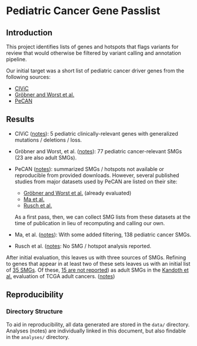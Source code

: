 # Pediatric Cancer Gene Passlist

## Introduction

This project identifies lists of genes and hotspots that flags variants for review
that would otherwise be filtered by variant calling and annotation pipeline.

Our initial target was a short list of pediatric cancer driver genes from the following sources:
-  [CIViC](https://civicdb.org/home)
-  [Gröbner and Worst et al.](https://doi.org/10.1038/nature25480)
-  [PeCAN](https://pecan.stjude.cloud/)
  
## Results
- CIViC ([notes](analyses/CIViC/notes.md)): 5 pediatric clinically-relevant genes with 
  generalized mutations / deletions / loss.
- Gröbner and Worst, et al. ([notes](analyses/Grobner_and_Worst_2018/notes.md)): 
  77 pediatric cancer-relevant SMGs (23 are also adult SMGs).
- PeCAN ([notes](analyses/PeCAN/notes.md)): summarized SMGs / hotspots not available or reproducible 
  from provided downloads. However, several published studies from major datasets used by PeCAN are listed on 
  their site:
  - [Gröbner and Worst et al.](https://doi.org/10.1038/nature25480) (already evaluated)
  - [Ma et al.](https://doi.org/10.1038/nature25795)
  - [Rusch et al.](https://doi.org/10.1038/s41467-018-06485-7)
  
  As a first pass, then, we can collect SMG lists from these datasets at the time of publication in lieu of 
  recomputing and calling our own.
- Ma, et al. ([notes](analyses/Ma_2018/notes.md)): With some added filtering, 138 pediatric cancer SMGs.
- Rusch et al. ([notes](analyses/Rusch_2018/notes.md): No SMG / hotspot analysis reported.

After initial evaluation, this leaves us with three sources of SMGs. Refining to genes that appear
in at least two of these sets leaves us with an initial list of [35 SMGs](data/overlapping_genes.srt.txt). 
Of these, [15 are not reported](data/overlapping_minus_adult.srt.txt)) as adult SMGs in the 
[Kandoth et al.](https://doi.org/10.1038/nature12634) evaluation of TCGA adult cancers.
([notes](analyses/combining_results.md))

## Reproducibility

### Directory Structure
To aid in reproducibility, all data generated are stored in 
the `data/` directory. Analyses (notes) are individually
linked in this document, but also findable in the `analyses/` directory.
